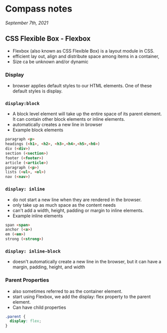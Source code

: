 # Compass notes
*September 7th, 2021*
## CSS Flexible Box - Flexbox
  * Flexbox (also known as CSS Flexible Box) is a layout module in CSS.
  * efficient lay out, align and distribute space among items in a container, 
  * Size ca be unknown and/or dynamic
### Display
  * browser applies default styles to our HTML elements. One of these default styles is display.
### `display:block` 
  * A block level element will take up the entire space of its parent element. It can contain other block elements or inline elements.
  * automatically creates a new line in browser
  * Example block elements
```html
paragraph <p>
headings (<h1>, <h2>, <h3>,<h4>,<h5>,<h6>)
div (<div>)
section (<section>)
footer (<footer>)
article (<article>)
paragraph (<p>)
lists (<ul>, <ol>)
nav (<nav>)
```
### `display: inline`
  * do not start a new line when they are rendered in the browser.
  * only take up as much space as the content needs
  * can't add a width, height, padding or margin to inline elements. 
  * Example inline elements
```html
span <span>
anchor (<a>)
em (<em>)
strong (<strong>)
```
### `display: inline-block`
  * doesn't automatically create a new line in the browser, but it can have a margin, padding, height, and width
### Parent Properties
  * also sometimes referred to as the container element.
  * start using Flexbox, we add the display: flex property to the parent element.
  * Can have child properties
```css
.parent {
  display: flex;
}
```